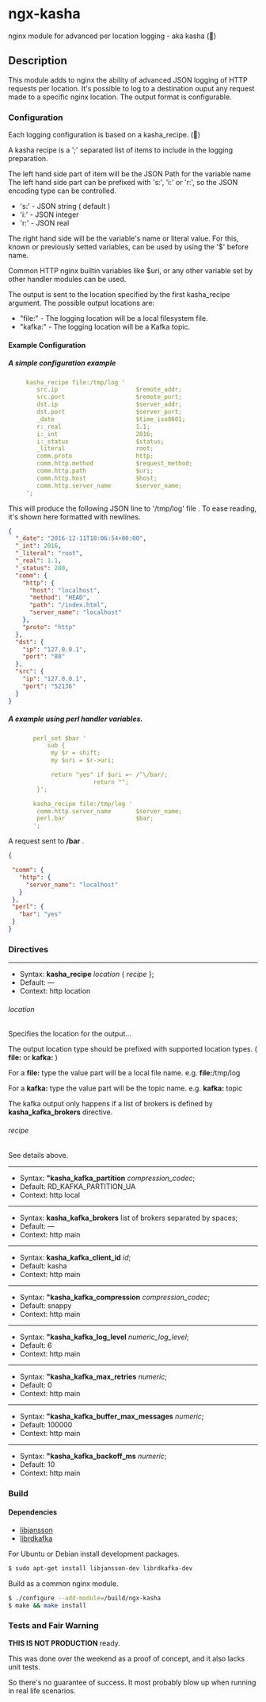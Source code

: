# ngx-kasha


nginx module for advanced per location logging - aka kasha (🍲)

## Description

This module adds to nginx the ability of advanced JSON logging of HTTP requests per location.
It's possible to log to a destination ouput any request made to a specific nginx location.
The output format is configurable.

### Configuration

Each logging configuration is based on a kasha_recipe. (🍲)

A kasha recipe is a ';' separated list of items to include in the logging preparation.

The left hand side part of item will be the JSON Path for the variable name
The left hand side part can be prefixed with 's:', 'i:' or 'r:', so the JSON encoding type can be controlled.

* 's:' - JSON string ( default )
* 'i:' - JSON integer
* 'r:' - JSON real


The right hand side will be the variable's name or literal value.
For this, known or previously setted variables, can be used by using the '$' before name.

Common HTTP nginx builtin variables like $uri, or any other variable set by other handler modules can be used.

The output is sent to the location specified by the first kasha_recipe argument.
The possible output locations are:

* "file:" - The logging location will be a local filesystem file.
* "kafka:" - The logging location will be a Kafka topic.

#### Example Configuration


##### A simple configuration example

```yaml
     kasha_recipe file:/tmp/log '
        src.ip                      $remote_addr;
        src.port                    $remote_port;
        dst.ip                      $server_addr;
        dst.port                    $server_port;
        _date                       $time_iso8601;
        r:_real                     1.1;
        i:_int                      2016;
        i:_status                   $status;
        _literal                    root;
        comm.proto                  http;
        comm.http.method            $request_method;
        comm.http.path              $uri;
        comm.http.host              $host;
        comm.http.server_name       $server_name;
     ';
```

This will produce the following JSON line to '/tmp/log' file .
To ease reading, it's shown here formatted with newlines.

```json
{
  "_date": "2016-12-11T18:06:54+00:00",
  "_int": 2016,
  "_literal": "root",
  "_real": 1.1,
  "_status": 200,
  "comm": {
    "http": {
      "host": "localhost",
      "method": "HEAD",
      "path": "/index.html",
      "server_name": "localhost"
    },
    "proto": "http"
  },
  "dst": {
    "ip": "127.0.0.1",
    "port": "80"
  },
  "src": {
    "ip": "127.0.0.1",
    "port": "52136"
  }
}
```

##### A example using perl handler variables.

```yaml
       perl_set $bar '
           sub {
            my $r = shift;
            my $uri = $r->uri;

            return "yes" if $uri =~ /^\/bar/;
                        return "";
        }';

       kasha_recipe file:/tmp/log '
        comm.http.server_name       $server_name;
        perl.bar                    $bar;
       ';
 ```

 A request sent to **/bar** .

 ```json
{

  "comm": {
    "http": {
      "server_name": "localhost"
    }
  },
  "perl": {
    "bar": "yes"
  }
}
```

### Directives

---
* Syntax: **kasha_recipe** _location_ { _recipe_ };
* Default: —
* Context: http location

###### _location_ ######

Specifies the location for the output...

The output location type should be prefixed with supported location types. ( **file:** or **kafka:** )

For a **file:** type the value part will be a local file name. e.g. **file:**/tmp/log

For a **kafka:** type the value part will be the topic name. e.g. **kafka:** topic

The kafka output only happens if a list of brokers is defined by **kasha_kafka_brokers** directive.

###### _recipe_ ######

See details above.

---

* Syntax: **"kasha_kafka_partition** _compression_codec_;
* Default: RD_KAFKA_PARTITION_UA
* Context: http local

---

* Syntax: **kasha_kafka_brokers** list of brokers separated by spaces;
* Default: —
* Context: http main

---

* Syntax: **kasha_kafka_client_id** _id_;
* Default: kasha
* Context: http main

---

* Syntax: **"kasha_kafka_compression** _compression_codec_;
* Default: snappy
* Context: http main

---

* Syntax: **"kasha_kafka_log_level** _numeric_log_level_;
* Default: 6
* Context: http main

---

* Syntax: **"kasha_kafka_max_retries** _numeric_;
* Default: 0
* Context: http main

---

* Syntax: **"kasha_kafka_buffer_max_messages** _numeric_;
* Default: 100000
* Context: http main

---

* Syntax: **"kasha_kafka_backoff_ms** _numeric_;
* Default: 10
* Context: http main



### Build

#### Dependencies

* [libjansson](http://www.digip.org/jansson/)
* [librdkafka](https://github.com/edenhill/librdkafka)

For Ubuntu or Debian install development packages.

```bash
$ sudo apt-get install libjansson-dev librdkafka-dev

```

Build as a common nginx module.

```bash
$ ./configure --add-module=/build/ngx-kasha
$ make && make install

```



### Tests and Fair Warning

**THIS IS NOT PRODUCTION** ready.

This was done over the weekend as a proof of concept, and it also lacks unit tests.

So there's no guarantee of success. It most probably blow up when running in real life scenarios.

